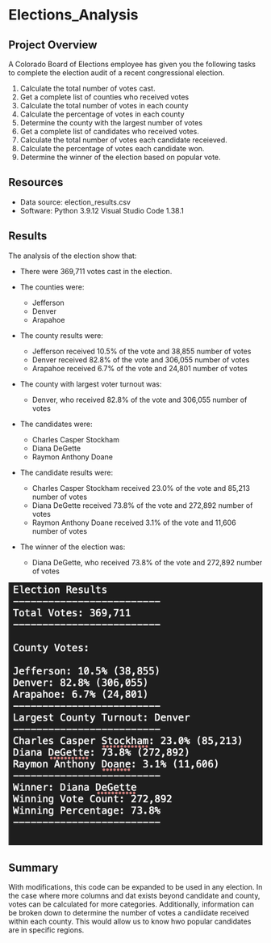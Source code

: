 # Elections_Analysis

## Project Overview
A Colorado Board of Elections employee has given you the following tasks to complete the election audit of a recent congressional election.

1.  Calculate the total number of votes cast.
2.  Get a complete list of counties who received votes
3.  Calculate the total number of votes in each county
4.  Calculate the percentage of votes in each county
5.  Determine the county with the largest number of votes
6.  Get a complete list of candidates who received votes.
7.  Calculate the total number of votes each candidate receieved.
8.  Calculate the percentage of votes each candidate won.
9.  Determine the winner of the election based on popular vote.

## Resources
-   Data source: election_results.csv
-   Software: Python 3.9.12 Visual Studio Code 1.38.1

## Results
The analysis of the election show that:
-   There were 369,711 votes cast in the election.

 -  The counties were:
    -   Jefferson
    -   Denver
    -   Arapahoe
-   The county results were:
    -   Jefferson received 10.5% of the vote and 38,855 number of votes
    -   Denver received 82.8% of the vote and 306,055 number of votes
    -   Arapahoe received 6.7% of the vote and 24,801 number of votes
-   The county with largest voter turnout was:
    -   Denver, who received 82.8% of the vote and 306,055 number of votes

-   The candidates were:
    -   Charles Casper Stockham
    -   Diana DeGette
    -   Raymon Anthony Doane
-   The candidate results were:
    -   Charles Casper Stockham received 23.0% of the vote and 85,213 number of votes
    -   Diana DeGette received 73.8% of the vote and 272,892 number of votes
    -   Raymon Anthony Doane received 3.1% of the vote and 11,606 number of votes
-   The winner of the election was:
    -   Diana DeGette, who received 73.8% of the vote and 272,892 number of votes

![Election Results](https://github.com/nfujikad/Elections_Analysis/blob/main/Resources/election_results.png)

## Summary
With modifications, this code can be expanded to be used in any election. In the case where more columns and dat exists beyond candidate and county, votes can be calculated for more categories. Additionally, information can be broken down to determine the number of votes a candiidate received within each county. This would allow us to know hwo popular candidates are in specific regions. 